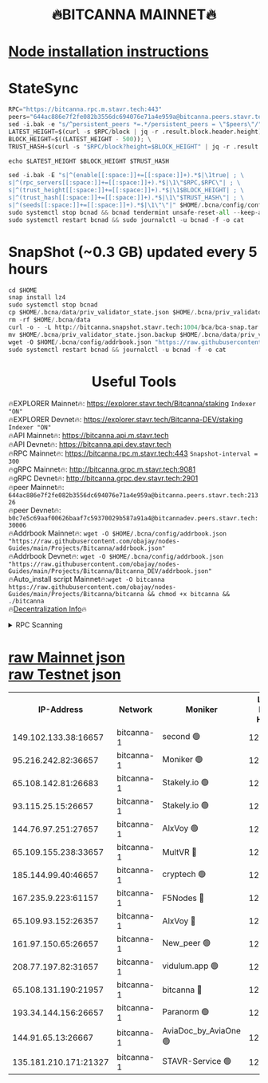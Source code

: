 <h1 align="center"> 🔥BITCANNA MAINNET🔥</h1>


[Node installation instructions](https://github.com/obajay/nodes-Guides/tree/main/Projects/Bitcanna)
=

# StateSync
```python
RPC="https://bitcanna.rpc.m.stavr.tech:443"
peers="644ac886e7f2fe082b3556dc694076e71a4e959a@bitcanna.peers.stavr.tech:21326"
sed -i.bak -e "s/^persistent_peers *=.*/persistent_peers = \"$peers\"/" $HOME/.bcna/config/config.toml
LATEST_HEIGHT=$(curl -s $RPC/block | jq -r .result.block.header.height); \
BLOCK_HEIGHT=$((LATEST_HEIGHT - 500)); \
TRUST_HASH=$(curl -s "$RPC/block?height=$BLOCK_HEIGHT" | jq -r .result.block_id.hash)

echo $LATEST_HEIGHT $BLOCK_HEIGHT $TRUST_HASH

sed -i.bak -E "s|^(enable[[:space:]]+=[[:space:]]+).*$|\1true| ; \
s|^(rpc_servers[[:space:]]+=[[:space:]]+).*$|\1\"$RPC,$RPC\"| ; \
s|^(trust_height[[:space:]]+=[[:space:]]+).*$|\1$BLOCK_HEIGHT| ; \
s|^(trust_hash[[:space:]]+=[[:space:]]+).*$|\1\"$TRUST_HASH\"| ; \
s|^(seeds[[:space:]]+=[[:space:]]+).*$|\1\"\"|" $HOME/.bcna/config/config.toml
sudo systemctl stop bcnad && bcnad tendermint unsafe-reset-all --keep-addr-book
sudo systemctl restart bcnad && sudo journalctl -u bcnad -f -o cat
```
# SnapShot (~0.3 GB) updated every 5 hours
```python
cd $HOME
snap install lz4
sudo systemctl stop bcnad
cp $HOME/.bcna/data/priv_validator_state.json $HOME/.bcna/priv_validator_state.json.backup
rm -rf $HOME/.bcna/data
curl -o - -L http://bitcanna.snapshot.stavr.tech:1004/bca/bca-snap.tar.lz4 | lz4 -c -d - | tar -x -C $HOME/.bcna --strip-components 2
mv $HOME/.bcna/priv_validator_state.json.backup $HOME/.bcna/data/priv_validator_state.json
wget -O $HOME/.bcna/config/addrbook.json "https://raw.githubusercontent.com/obajay/nodes-Guides/main/Projects/Bitcanna/addrbook.json"
sudo systemctl restart bcnad && journalctl -u bcnad -f -o cat
```

 <h1 align="center"> Useful Tools</h1>

🔥EXPLORER Mainnet🔥:    https://explorer.stavr.tech/Bitcanna/staking          `Indexer "ON"` \
🔥EXPLORER Devnet🔥:     https://explorer.stavr.tech/Bitcanna-DEV/staking     `Indexer "ON"` \
🔥API Mainnet🔥:         https://bitcanna.api.m.stavr.tech \
🔥API Devnet🔥:          https://bitcanna.api.dev.stavr.tech \
🔥RPC Mainnet🔥:         https://bitcanna.rpc.m.stavr.tech:443         `Snapshot-interval = 300` \
🔥gRPC Mainnet🔥:        http://bitcanna.grpc.m.stavr.tech:9081 \
🔥gRPC Devnet🔥:         http://bitcanna.grpc.dev.stavr.tech:2901 \
🔥peer Mainnet🔥:        `644ac886e7f2fe082b3556dc694076e71a4e959a@bitcanna.peers.stavr.tech:21326` \
🔥peer Devnet🔥:         `b0c7e5c69aaf00626baaf7c59370029b587a91a4@bitcannadev.peers.stavr.tech:30006` \
🔥Addrbook Mainnet🔥:    ```wget -O $HOME/.bcna/config/addrbook.json "https://raw.githubusercontent.com/obajay/nodes-Guides/main/Projects/Bitcanna/addrbook.json"``` \
🔥Addrbook Devnet🔥:    ```wget -O $HOME/.bcna/config/addrbook.json "https://raw.githubusercontent.com/obajay/nodes-Guides/main/Projects/Bitcanna/Bitcanna_DEV/addrbook.json"``` \
🔥Auto_install script Mainnet🔥:```wget -O bitcanna https://raw.githubusercontent.com/obajay/nodes-Guides/main/Projects/Bitcanna/bitcanna && chmod +x bitcanna && ./bitcanna``` \
🔥[Decentralization Info](https://github.com/obajay/StateSync-snapshots/tree/main/Projects/Bitcanna/Decentralization)🔥


<details>
<summary>RPC Scanning</summary>

<h2 align="center"> We scan nodes in real time every 4 hours. And we provide the final result of RPC endpoints.
We cannot influence the operation of these nodes in any way. </h2>


```python
If Voting Power is higher than 0 --> then the Node is a validator of the network and may be subject to attack and be a potential threat to the chain.
```
```python
We marked such validators with a red symbol
```

</details>

[raw Mainnet json](https://rpc-check.bcam.stavr.tech/bcam/rpc-bcam-result.json) \
[raw Testnet json](https://github.com/obajay/StateSync-snapshots/tree/main/Projects/Bitcanna/Rpc-Check-Testnet)
=



<table><tr><th>IP-Address</th><th>Network</th><th>Moniker</th><th>Latest Block Height</th><th>Earliest Block Height</th><th>Catching Up</th><th>Tx Index</th><th>Voting Power</th><th>Scan Time</th></tr><tr><td>149.102.133.38:16657</td><td>bitcanna-1</td><td>second 🟢</td><td>12791208</td><td>1</td><td>False</td><td>on</td><td>0</td><td>2024-02-28T19:59:13.702020956UTC</td></tr><tr><td>95.216.242.82:36657</td><td>bitcanna-1</td><td>Moniker 🟢</td><td>12791198</td><td>5776907</td><td>False</td><td>on</td><td>0</td><td>2024-02-28T19:58:13.677531421UTC</td></tr><tr><td>65.108.142.81:26683</td><td>bitcanna-1</td><td>Stakely.io 🟢</td><td>12791202</td><td>6152001</td><td>False</td><td>on</td><td>0</td><td>2024-02-28T19:58:35.419839391UTC</td></tr><tr><td>93.115.25.15:26657</td><td>bitcanna-1</td><td>Stakely.io 🟢</td><td>12791201</td><td>6520001</td><td>False</td><td>on</td><td>0</td><td>2024-02-28T19:58:31.024225888UTC</td></tr><tr><td>144.76.97.251:27657</td><td>bitcanna-1</td><td>AlxVoy 🟢</td><td>12791207</td><td>8805201</td><td>False</td><td>on</td><td>0</td><td>2024-02-28T19:59:03.152938405UTC</td></tr><tr><td>65.109.155.238:33657</td><td>bitcanna-1</td><td>MultVR 🔴</td><td>12791203</td><td>9933415</td><td>False</td><td>on</td><td>353594</td><td>2024-02-28T19:58:42.956221064UTC</td></tr><tr><td>185.144.99.40:46657</td><td>bitcanna-1</td><td>cryptech 🟢</td><td>12791197</td><td>11528001</td><td>False</td><td>on</td><td>0</td><td>2024-02-28T19:58:09.280512738UTC</td></tr><tr><td>167.235.9.223:61157</td><td>bitcanna-1</td><td>F5Nodes 🔴</td><td>12791204</td><td>12084001</td><td>False</td><td>on</td><td>570</td><td>2024-02-28T19:58:45.234889510UTC</td></tr><tr><td>65.109.93.152:26357</td><td>bitcanna-1</td><td>AlxVoy 🔴</td><td>12791209</td><td>12109301</td><td>False</td><td>on</td><td>1391803</td><td>2024-02-28T19:59:14.248932641UTC</td></tr><tr><td>161.97.150.65:26657</td><td>bitcanna-1</td><td>New_peer 🟢</td><td>12791202</td><td>12254001</td><td>False</td><td>on</td><td>0</td><td>2024-02-28T19:58:35.698168763UTC</td></tr><tr><td>208.77.197.82:31657</td><td>bitcanna-1</td><td>vidulum.app 🟢</td><td>12791202</td><td>12386934</td><td>False</td><td>on</td><td>0</td><td>2024-02-28T19:58:38.514400854UTC</td></tr><tr><td>65.108.131.190:21957</td><td>bitcanna-1</td><td>bitcanna 🔴</td><td>12791204</td><td>12691204</td><td>False</td><td>on</td><td>419360</td><td>2024-02-28T19:58:49.606275351UTC</td></tr><tr><td>193.34.144.156:26657</td><td>bitcanna-1</td><td>Paranorm 🟢</td><td>12791205</td><td>12697701</td><td>False</td><td>on</td><td>0</td><td>2024-02-28T19:58:51.896271517UTC</td></tr><tr><td>144.91.65.13:26667</td><td>bitcanna-1</td><td>AviaDoc_by_AviaOne 🟢</td><td>12791206</td><td>12778301</td><td>False</td><td>on</td><td>0</td><td>2024-02-28T19:59:00.524546898UTC</td></tr><tr><td>135.181.210.171:21327</td><td>bitcanna-1</td><td>STAVR-Service 🟢</td><td>12791207</td><td>12790201</td><td>False</td><td>on</td><td>0</td><td>2024-02-28T19:59:02.931564460UTC</td></tr></table>
